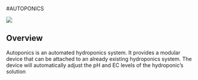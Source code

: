 #AUTOPONICS

![](https://github.com/limenilbuz/Autoponics/blob/main/IMG_1142.gif)

## Overview

Autoponics is an automated hydroponics system. It provides a modular device that can be attached to an already existing hydroponics system. The device will automatically adjust the pH and EC levels of the hydroponic’s solution

